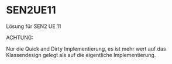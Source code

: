 SEN2UE11
========

Lösung für SEN2 UE 11

ACHTUNG:

Nur die Quick and Dirty Implementierung, es ist mehr wert auf das Klassendesign gelegt als auf die eigentliche Implementierung.

